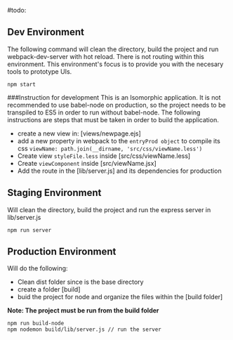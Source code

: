 #todo:

## Dev Environment
The following command will clean the directory, build the project and run webpack-dev-server with hot reload. 
There is not routing within this environment. This environment's focus is to provide you with the necesary tools to prototype UIs.

```
npm start 
```

###Instruction for development
This is an Isomorphic application. It is not recommended to use babel-node on production, so the project needs to be transpiled to ES5 in order to run without babel-node. The following instructions are steps that must be taken in order to build the application.
- create a new view in: [views/newpage.ejs]
- add a new property in webpack to the `entryProd object` to compile its css `viewName: path.join(__dirname, 'src/css/viewName.less')`
- Create view `styleFile.less` inside [src/css/viewName.less]
- Create `viewComponent` inside [src/viewName.jsx]
- Add the route in the [lib/server.js] and its dependencies for production

## Staging Environment
Will clean the directory, build the project and run the express server in lib/server.js
```
npm run server
```

## Production Environment
Will do the following:
- Clean dist folder since is the base directory
- create a folder [build] 
- buid the project for node and organize the files within the [build folder]

**Note: The project must be run from the build folder**

```
npm run build-node
npm nodemon build/lib/server.js // run the server
```